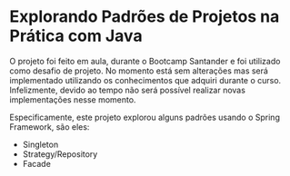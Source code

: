 # Explorando Padrões de Projetos na Prática com Java

O projeto foi feito em aula, durante o Bootcamp Santander e foi utilizado como desafio de projeto.
No momento está sem alterações mas será implementado utilizando os conhecimentos que adquiri durante o curso.
Infelizmente, devido ao tempo não será possível realizar novas implementações nesse momento.

Especificamente, este projeto explorou alguns padrões usando o Spring Framework, são eles:
- Singleton
- Strategy/Repository
- Facade

